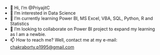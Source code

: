 - 👋 Hi, I’m @PriyajitC
- 👀 I’m interested in Data Science
- 🌱 I’m currently learning Power BI, MS Excel, VBA, SQL, Python, R and Statistics
- 💞️ I’m looking to collaborate on Power BI project to expand my learning as I am a newbie.
- 📫 How to reach me? Well, contact me at my e-mail: chakraborty.p1995@gmail.com

<!---
PriyajitC/PriyajitC is a ✨ special ✨ repository because its `README.md` (this file) appears on your GitHub profile.
You can click the Preview link to take a look at your changes.
--->
